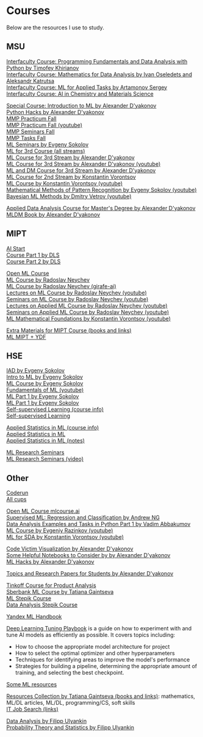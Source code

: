 # Courses
Below are the resources I use to study.

## MSU
[Interfaculty Course: Programming Fundamentals and Data Analysis with Python by Timofey Khirianov](https://github.com/MSUcourses/Data-Analysis-with-Python/tree/main/Python)<br/>
[Interfaculty Course: Mathematics for Data Analysis by Ivan Oseledets and Aleksandr Katrutsa](https://github.com/MSUcourses/Data-Analysis-with-Python/tree/main/Math)<br/>
[Interfaculty Course: ML for Applied Tasks by Artamonov Sergey](https://github.com/MSUcourses/Data-Analysis-with-Python/tree/main/Machine%20Learning)<br/>
[Interfaculty Course: AI in Chemistry and Materials Science](https://teach-in.ru/course/ai-in-chemistry-and-materials-science/lecture)<br/>

[Special Course: Introduction to ML by Alexander D'yakonov](https://github.com/Dyakonov/IML/tree/master/2021)<br/>
[Python Hacks by Alexander D'yakonov](https://github.com/Dyakonov/python_hacks)<br/>
[MMP Practicum Fall](https://github.com/mmp-practicum-team/mmp_practicum_fall_2022)<br/>
[MMP Practicum Fall (youtube)](https://www.youtube.com/playlist?list=PLVF5PzSHILHSstCI65QmxMRHhwX4KJ5E1)<br/>
[MMP Seminars Fall](https://github.com/mmp-mmro-team/mmp_mmro_fall_2022) <br/>
[MMP Tasks Fall](https://github.com/mmp-practicum-team/mmp_practicum_fall_2022/tree/main/Tasks)<br/>
[ML Seminars by Evgeny Sokolov](https://github.com/esokolov/ml-course-msu)<br/>
[ML for 3rd Course (all streams)](https://github.com/MSU-ML-COURSE/ML-COURSE-22-23)<br/>
[ML Course for 3rd Stream by Alexander D'yakonov](https://github.com/Dyakonov/MSUML)<br/>
[ML Course for 3rd Stream by Alexander D'yakonov (youtube)](https://youtube.com/playlist?list=PLhe7c-LCgl4Ic-FRawaaEhUmDCQmGMtzx)<br/>
[ML and DM Course for 3rd Stream by Alexander D'yakonov](https://github.com/Dyakonov/MLDM)<br/>
[ML Course for 2nd Stream by Konstantin Vorontsov](https://github.com/MSU-ML-COURSE/ML-COURSE-22-23/blob/main/2_stream.md)<br/>
[ML Course by Konstantin Vorontsov (youtube)](https://youtube.com/playlist?list=PLzdAwQrglFyLIM3ZH4iwJ2b2oyQDO054n)<br/>
[Mathematical Methods of Pattern Recognition by Evgeny Sokolov (youtube)](https://youtube.com/playlist?list=PLhe7c-LCgl4K7uHeswQUtYDlIqJOcdrSp)<br/>
[Bayesian ML Methods by Dmitry Vetrov (youtube)](https://youtube.com/playlist?list=PLhe7c-LCgl4K-0sJmEu-KVSTVIBt5M8yc)<br/>

[Applied Data Analysis Course for Master's Degree by Alexander D'yakonov](https://github.com/Dyakonov/PZAD)<br/>
[MLDM Book by Alexander D'yakonov](https://github.com/Dyakonov/MLDM_BOOK)<br/>

## MIPT
[AI Start](https://stepik.org/course/125587/)<br/>
[Course Part 1 by DLS](https://stepik.org/course/135003)<br/>
[Course Part 2 by DLS](https://stepik.org/course/160792)<br/>

[Open ML Course](https://github.com/Atmyre/open-ml-course)<br/>
[ML Course by Radoslav Neychev](https://github.com/neychev/prev__ml-mipt)<br/>
[ML Course by Radoslav Neychev (girafe-ai)](https://github.com/girafe-ai/ml-course)<br/>
[Lectures on ML Course by Radoslav Neychev (youtube)](https://youtube.com/playlist?list=PL4_hYwCyhAvZyW6qS58x4uElZgAkMVUvj)<br/>
[Seminars on ML Course by Radoslav Neychev (youtube)](https://youtube.com/playlist?list=PL4_hYwCyhAvYPOWn6e44RKxEfRWEsPA1z)<br/>
[Lectures on Applied ML Course by Radoslav Neychev (youtube)](https://youtube.com/playlist?list=PL4_hYwCyhAvY7k32D65q3xJVo8X8dc3Ye)<br/>
[Seminars on Applied ML Course by Radoslav Neychev (youtube)](https://youtube.com/playlist?list=PL4_hYwCyhAvZLp0CTIDVQr9FtDR_7DaUr)<br/>
[ML Mathematical Foundations by Konstantin Vorontsov (youtube)](https://youtube.com/playlist?list=PLk4h7dmY2eYHHTyfLyrl7HmP-H3mMAW08)<br/>

[Extra Materials for MIPT Course (books and links)](https://github.com/Atmyre/open-ml-course/blob/master/extra_materials.md)<br/>
[ML MIPT + YDF](https://github.com/demidovakatya/mashinnoye-obucheniye/tree/master)<br/>

## HSE
[IAD by Evgeny Sokolov](https://github.com/hse-ds/iad-intro-ds/tree/master)<br/>
[Intro to ML by Evgeny Sokolov](https://github.com/esokolov/ml-minor-hse)<br/>
[ML Course by Evgeny Sokolov](https://github.com/esokolov/ml-course-hse)<br/>
[Fundamentals of ML (youtube)](https://youtube.com/playlist?list=PLEwK9wdS5g0oCRxBzxsq9lkJkzMgzWiyg)<br/>
[ML Part 1 by Evgeny Sokolov](http://wiki.cs.hse.ru/%D0%9C%D0%B0%D1%88%D0%B8%D0%BD%D0%BD%D0%BE%D0%B5_%D0%BE%D0%B1%D1%83%D1%87%D0%B5%D0%BD%D0%B8%D0%B5_1)<br/>
[ML Part 1 by Evgeny Sokolov](http://wiki.cs.hse.ru/%D0%9C%D0%B0%D1%88%D0%B8%D0%BD%D0%BD%D0%BE%D0%B5_%D0%BE%D0%B1%D1%83%D1%87%D0%B5%D0%BD%D0%B8%D0%B5_2)<br/>
[Self-supervised Learning (course info)](http://wiki.cs.hse.ru/%D0%9C%D0%B5%D1%82%D0%BE%D0%B4%D1%8B_%D0%BF%D1%80%D0%B5%D0%B4%D0%BE%D0%B1%D1%83%D1%87%D0%B5%D0%BD%D0%B8%D1%8F_%D0%B1%D0%B5%D0%B7_%D1%83%D1%87%D0%B8%D1%82%D0%B5%D0%BB%D1%8F_22/23)<br/>
[Self-supervised Learning](https://github.com/ashaba1in/hse-ssl)<br/>

[Applied Statistics in ML (course info)](http://wiki.cs.hse.ru/%D0%9F%D1%80%D0%B8%D0%BA%D0%BB%D0%B0%D0%B4%D0%BD%D0%B0%D1%8F_%D1%81%D1%82%D0%B0%D1%82%D0%B8%D1%81%D1%82%D0%B8%D0%BA%D0%B0_%D0%B2_%D0%BC%D0%B0%D1%88%D0%B8%D0%BD%D0%BD%D0%BE%D0%BC_%D0%BE%D0%B1%D1%83%D1%87%D0%B5%D0%BD%D0%B8%D0%B8_22/23)<br/>
[Applied Statistics in ML](https://github.com/ZolotarevStat/psmo_22_23)<br/>
[Applied Statistics in ML (notes)](https://exuberant-arthropod-be8.notion.site/22-23-062ad600596f4e1ea6b4f45c67acc1ba)<br/>

[ML Research Seminars](https://github.com/bayesgroup/HSE_ML_research_seminar_22_23/tree/main)<br/>
[ML Research Seminars (video)](https://disk.yandex.ru/d/IYms19Z954T7AA)<br/>

## Other

[Coderun](https://coderun.yandex.ru/catalog)<br/>
[All cups](https://cups.online/ru/tasks/?category=ml&hasSandbox=1)<br/>

[Open ML Course mlcourse.ai](https://ods.ai/tracks/mlcourse_ai)<br/>
[Supervised ML: Regression and Classification by Andrew NG](https://www.coursera.org/learn/machine-learning#instructors)<br/>
[Data Analysis Examples and Tasks in Python Part 1 by Vadim Abbakumov](https://compscicenter.ru/courses/data-mining-python/2018-spring/)<br/>
[ML Course by Evgeniy Razinkov (youtube)](https://www.youtube.com/@razinkov/videos)<br/>
[ML for SDA by Konstantin Vorontsov (youtube)](https://youtube.com/playlist?list=PLJOzdkh8T5krxc4HsHbB8g8f0hu7973fK)<br/>

[Code Victim Visualization by Alexander D'yakonov](https://github.com/Dyakonov/visualization/blob/master/code_victim_visualization.ipynb)<br/>
[Some Helpful Notebooks to Consider by by Alexander D'yakonov](https://github.com/Dyakonov/notebooks)<br/>
[ML Hacks by Alexander D'yakonov](https://github.com/Dyakonov/ml_hacks)<br/>

[Topics and Research Papers for Students by Alexander D'yakonov](https://github.com/Dyakonov/MSU)<br/>

[Tinkoff Course for Product Analysis](https://youtube.com/playlist?list=PLW0TR9r0Cc0YhsqTgNodURDGaaN7BkkiG)<br/>
[Sberbank ML Course by Tatiana Gaintseva](https://github.com/Atmyre/Sberbank-ML)<br/>
[ML Stepik Course](https://stepik.org/course/8057)<br/>
[Data Analysis Stepik Course](https://stepik.org/course/126333)<br/>

[Yandex ML Handbook](https://academy.yandex.ru/handbook/ml)<br/>

[Deep Learning Tuning Playbook](https://github.com/google-research/tuning_playbook#choosing-a-model-architecture)
is a guide on how to experiment with and tune AI models as efficiently as possible. It covers topics including: 
- How to choose the appropriate model architecture for project
- How to select the optimal optimizer and other hyperparameters
- Techniques for identifying areas to improve the model's performance
- Strategies for building a pipeline, determining the appropriate amount of training, and selecting the best checkpoint.

[Some ML resources](https://github.com/demidovakatya/vvedenie-mashinnoe-obuchenie)<br/>

[Resources Collection by Tatiana Gaintseva (books and links)](https://github.com/Atmyre/ml-dl-resources-rus): mathematics, ML/DL articles, ML/DL, programming/CS, soft skills<br/>
[IT Job Search (links)](https://github.com/Atmyre/it-job-search)<br/>

[Data Analysis by Filipp Ulyankin](https://github.com/hse-econ-data-science/andan2024/tree/main)<br/>
[Probability Theory and Statistics by Filipp Ulyankin](https://github.com/FUlyankin/matstat-AB)<br/>
